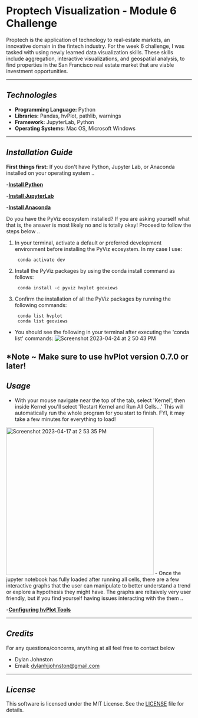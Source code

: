 # Proptech Visualization - Module 6 Challenge
Proptech is the application of technology to real-estate markets, an innovative domain in the fintech industry. For the week 6 challenge, I was tasked with using newly learned data visualization skills. These skills include aggregation, interactive visualizations, and geospatial analysis, to find properties in the San Francisco real estate market that are viable investment opportunities. 

---

## *Technologies*

- **Programming Language:** Python
- **Libraries:** Pandas, hvPlot, pathlib, warnings
- **Framework:** JupyterLab, Python
- **Operating Systems:** Mac OS, Microsoft Windows

---

## *Installation Guide*

**First things first:**
If you don't have Python, Jupyter Lab, or Anaconda installed on your operating system ..

-**[Install Python](https://www.python.org/downloads/)**

-**[Install JupyterLab](https://jupyter.org/install)**

-**[Install Anaconda](https://docs.anaconda.com/free/anaconda/install/index.html)**

Do you have the PyViz ecosystem installed? If you are asking yourself what that is, the answer is most likely no and is totally okay! Proceed to follow the steps below ..

1. In your terminal, activate a default or preferred development environment before installing the PyViz ecosystem. In my case I use:
    
        conda activate dev
2. Install the PyViz packages by using the conda install command as follows:
    
        conda install -c pyviz hvplot geoviews
3. Confirm the installation of all the PyViz packages by running the following commands:

        conda list hvplot
        conda list geoviews
- You should see the following in your terminal after executing the 'conda list' commands: ![Screenshot 2023-04-24 at 2 50 43 PM](https://user-images.githubusercontent.com/123714457/234125164-7418215e-cc18-4670-95c6-d913da28800e.png)

*Note ~ Make sure to use hvPlot version 0.7.0 or later!
---

## *Usage*

- With your mouse navigate near the top of the tab, select 'Kernel', then inside Kernel you'll select 'Restart Kernel and Run All Cells...' This will automatically run the whole program for you start to finish. FYI, it may take a few minutes for everything to load!
<img width="400" alt="Screenshot 2023-04-17 at 2 53 35 PM" src="https://user-images.githubusercontent.com/123714457/232619135-6b2f77be-d543-4a59-a4ad-6e62b2113c6c.png">
- Once the jupyter notebook has fully loaded after running all cells, there are a few interactive graphs that the user can manipulate to better understand a trend or explore a hypothesis they might have. The graphs are reltaively very user friendly, but if you find yourself having issues interacting with the them .. 


-**[Configuring hvPlot Tools](https://docs.bokeh.org/en/2.4.0/docs/user_guide/tools.html)**

---

## *Credits*
For any questions/concerns, anything at all feel free to contact below
- Dylan Johnston
- Email: dylanhjjohnston@gmail.com


---

## *License*

This software is licensed under the MIT License. See the [LICENSE](https://github.com/djohnst914/Proptech_Visualization/blob/main/LICENSE) file for details. 